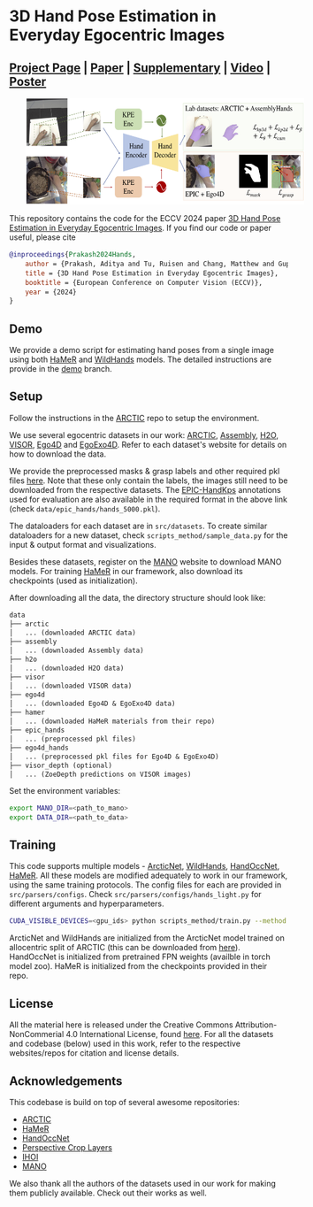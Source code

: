 # 3D Hand Pose Estimation in Everyday Egocentric Images

## [Project Page](https://ap229997.github.io/projects/hands/) | [Paper](https://ap229997.github.io/projects/hands/assets/paper.pdf) | [Supplementary](https://ap229997.github.io/projects/hands/assets/suppmat.pdf) | [Video](https://youtu.be/YolFnTtq38E) | [Poster](https://ap229997.github.io/projects/hands/poster.pdf)

<img src="assets/overview.png" height="192" hspace=30>

This repository contains the code for the ECCV 2024 paper [3D Hand Pose Estimation in Everyday Egocentric Images](https://ap229997.github.io/projects/hands/assets/paper.pdf). If you find our code or paper useful, please cite
```bibtex
@inproceedings{Prakash2024Hands,
    author = {Prakash, Aditya and Tu, Ruisen and Chang, Matthew and Gupta, Saurabh},
    title = {3D Hand Pose Estimation in Everyday Egocentric Images},
    booktitle = {European Conference on Computer Vision (ECCV)},
    year = {2024}
}
```

## Demo

We provide a demo script for estimating hand poses from a single image using both [HaMeR](https://arxiv.org/abs/2312.05251) and [WildHands](https://arxiv.org/abs/2312.06583) models. The detailed instructions are provide in the [demo](https://github.com/ap229997/hands/tree/demo) branch.

## Setup

Follow the instructions in the [ARCTIC](https://github.com/zc-alexfan/arctic/blob/master/docs/setup.md) repo to setup the environment.

We use several egocentric datasets in our work: [ARCTIC](https://arctic.is.tue.mpg.de/), [Assembly](https://assemblyhands.github.io/), [H2O](https://taeinkwon.com/projects/h2o/), [VISOR](https://epic-kitchens.github.io/VISOR/), [Ego4D](https://ego4d-data.org/docs/start-here/) and [EgoExo4D](https://ego4d-data.org/docs/start-here/). Refer to each dataset's website for details on how to download the data.

We provide the preprocessed masks & grasp labels and other required pkl files [here](https://drive.google.com/drive/folders/1rtrhOoEVUsJJEGYJLC5y8ZJo6tDzpdLd?usp=sharing). Note that these only contain the labels, the images still need to be downloaded from the respective datasets. The [EPIC-HandKps](https://drive.google.com/drive/folders/18hvFlt3rBl2vjSGsFh1kRWPK_mjLCAZc?usp=sharing) annotations used for evaluation are also available in the required format in the above link (check `data/epic_hands/hands_5000.pkl`).

The dataloaders for each dataset are in `src/datasets`. To create similar dataloaders for a new dataset, check `scripts_method/sample_data.py` for the input & output format and visualizations.

Besides these datasets, register on the [MANO](https://mano.is.tue.mpg.de) website to download MANO models. For training [HaMeR](https://github.com/geopavlakos/hamer) in our framework, also download its checkpoints (used as initialization).

After downloading all the data, the directory structure should look like:
```
data
├── arctic
│   ... (downloaded ARCTIC data)
├── assembly
│   ... (downloaded Assembly data)
├── h2o
│   ... (downloaded H2O data)
├── visor
│   ... (downloaded VISOR data)
├── ego4d
│   ... (downloaded Ego4D & EgoExo4D data)
├── hamer
│   ... (downloaded HaMeR materials from their repo)
├── epic_hands
│   ... (preprocessed pkl files)
├── ego4d_hands
│   ... (preprocessed pkl files for Ego4D & EgoExo4D)
├── visor_depth (optional)
│   ... (ZoeDepth predictions on VISOR images)
```

Set the environment variables:
```bash
export MANO_DIR=<path_to_mano>
export DATA_DIR=<path_to_data>
```

## Training

This code supports multiple models - [ArcticNet](https://download.is.tue.mpg.de/arctic/arctic_april_24.pdf), [WildHands](https://ap229997.github.io/projects/hands/assets/paper.pdf), [HandOccNet](https://arxiv.org/pdf/2203.14564), [HaMeR](https://arxiv.org/pdf/2312.05251). All these models are modified adequately to work in our framework, using the same training protocols. The config files for each are provided in `src/parsers/configs`. Check `src/parsers/configs/hands_light.py` for different arguments and hyperparameters.

```bash
CUDA_VISIBLE_DEVICES=<gpu_ids> python scripts_method/train.py --method {arctic,hands,handoccnet,hamer}_light --trainsplit train --valsplit smallval --load_ckpt <pretrained_weights_for_initialization>
```

ArcticNet and WildHands are initialized from the ArcticNet model trained on allocentric split of ARCTIC (this can be downloaded from [here](https://github.com/zc-alexfan/arctic/blob/master/docs/data/README.md)). HandOccNet is initialized from pretrained FPN weights (availble in torch model zoo). HaMeR is initialized from the checkpoints provided in their repo.

## License

All the material here is released under the Creative Commons Attribution-NonCommerial 4.0 International License, found [here](https://creativecommons.org/licenses/by-nc/4.0/). For all the datasets and codebase (below) used in this work, refer to the respective websites/repos for citation and license details.


## Acknowledgements

This codebase is build on top of several awesome repositories:
- [ARCTIC](https://github.com/zc-alexfan/arctic)
- [HaMeR](https://github.com/geopavlakos/hamer)
- [HandOccNet](https://github.com/namepllet/HandOccNet)
- [Perspective Crop Layers](https://github.com/yu-frank/PerspectiveCropLayers)
- [IHOI](https://github.com/JudyYe/ihoi)
- [MANO](https://github.com/otaheri/MANO)

We also thank all the authors of the datasets used in our work for making them publicly available. Check out their works as well.